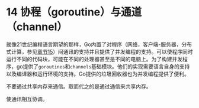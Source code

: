 # 14 协程（goroutine）与通道（channel）

就像21世纪编程语言期望的那样，Go内置了对程序（网络，客户端-服务器，分布式计算，参见[章节15](15.0.md)）间通讯的支持并且提供了并发编程的支持。可以使程序同时运行不同的代码块，可能在不同的处理器甚至是不同的电脑上。为了构建并发程序，go提供了`goroutines`和`channels`基础模块。他们的实现需要语言自身的支持以及编译器和运行环境的支持。Go提供的垃圾回收器也为并发编程提供了便利。

不要通过共享内存来通信。取而代之的是通过通信来共享内存。

使通讯相互协调。

